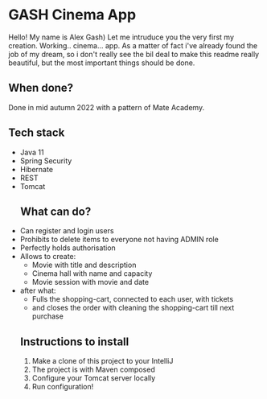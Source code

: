<h1>GASH Cinema App</h1>
Hello! My name is Alex Gash) Let me intruduce you the very first my creation.
Working.. cinema... app.
As a matter of fact i've already found the job of my dream, so i don't really see the bil deal to make this readme really beautiful, but the most important things should be done.

<h2>When done?</H2>
Done in mid autumn 2022 with a pattern of Mate Academy.

<h2> Tech stack</h2>
<ul>
  <li> Java 11 </li>
  <li> Spring Security </li>
  <li> Hibernate </li>
  <li> REST </li>
  <li> Tomcat </li>

<h2> What can do? </h2>
  <li> Can register and login users </li>
  <li> Prohibits to delete items to everyone not having ADMIN role </li>
  <li> Perfectly holds authorisation </li>
  <li> Allows to create: 
    <ul>
      <li> Movie with title and description </li>
      <li> Cinema hall with name and capacity</li>
      <li> Movie session with movie and date</li>
    </ul>
  <li> after what:
     <ul>
       <li> Fulls the shopping-cart, connected to each user, with tickets</li>
       <li> and closes the order with cleaning the shopping-cart till next purchase</li>
      </ul>

<h2> Instructions to install </h2>

<ol>
  <li> Make a clone of this project to your IntelliJ</li>
  <li> The project is with Maven composed </li>
  <li> Configure your Tomcat server locally </li>
  <li> Run configuration! </li>
</ol>


